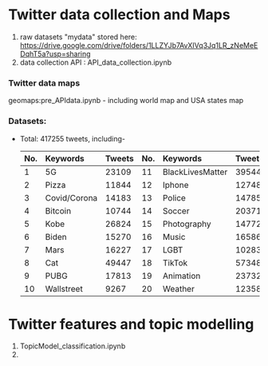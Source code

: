 # Twitter data collection and Maps
1. raw datasets "mydata" stored here: https://drive.google.com/drive/folders/1LLZYJb7AvXIVq3Jq1LR_zNeMeEDqhT5a?usp=sharing
2. data collection API : API_data_collection.ipynb
### Twitter data maps
geomaps:pre_APIdata.ipynb - including world map and USA states map
### Datasets:          
  * Total: 417255 tweets, including-

    |No. | Keywords | Tweets |  No. | Keywords | Tweets | 
    | :--- | :---|:---|:--- | :---|:---|
    |1| 5G | 23109| 11| BlackLivesMatter| 39544  |
    |2| Pizza | 11844 |12| Iphone| 12748  |
    |3|Covid/Corona| 14183|13| Police| 14785  |
    |4| Bitcoin| 10744   |14| Soccer| 20371   |
    |5| Kobe| 26824   |15| Photography| 14772 |
    |6| Biden|15270   |16| Music| 16586  |
    |7| Mars| 16227  |17| LGBT| 10283  |
    |8| Cat| 49447   |18| TikTok| 57348  |
    |9| PUBG|17813  |19| Animation| 23732 |
    |10| Wallstreet| 9267 |20| Weather| 12358  |

# Twitter features and topic modelling
1. TopicModel_classification.ipynb
2. 
